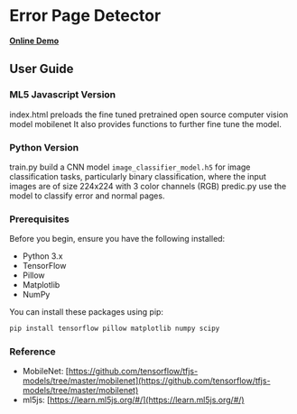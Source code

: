 # Error Page Detector
[**Online Demo**](https://yancyqin.github.io/errorPageDetector/)

## User Guide
### ML5 Javascript Version
index.html preloads the fine tuned pretrained open source computer vision model mobilenet 
It also provides functions to further fine tune the model.

### Python Version
train.py build a CNN model `image_classifier_model.h5` for image classification tasks, particularly binary classification, where the input images are of size 224x224 with 3 color channels (RGB)
predic.py use the model to classify error and normal pages.

### Prerequisites

Before you begin, ensure you have the following installed:

- Python 3.x
- TensorFlow
- Pillow
- Matplotlib
- NumPy

You can install these packages using pip:

```sh
pip install tensorflow pillow matplotlib numpy scipy
```

### Reference
- MobileNet: [https://github.com/tensorflow/tfjs-models/tree/master/mobilenet](https://github.com/tensorflow/tfjs-models/tree/master/mobilenet)
- ml5js: [https://learn.ml5js.org/#/](https://learn.ml5js.org/#/)

